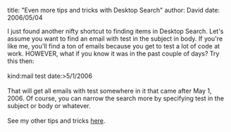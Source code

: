 
title: "Even more tips and tricks with Desktop Search"
author: David
date: 2006/05/04

I just found another nifty shortcut to finding items in Desktop Search. Let's assume you want to find an email with test in the subject in body. If you're like me, you'll find a ton of emails because you get to test a lot of code at work. HOWEVER, what if you know it was in the past couple of days? Try this then:<br /><br />kind:mail test date:&gt;5/1/2006<br /><br />That will get all emails with test somewhere in it that came after May 1, 2006. Of course, you can narrow the search more by specifying test in the subject or body or whatever.<br /><br />See my other tips and tricks <a href="http://feeds.feedburner.com/DavidMohundro?m=45">here</a>.<br />
